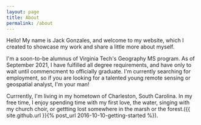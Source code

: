 ```yaml
---
layout: page
title: About
permalink: /about
---
```


Hello! My name is Jack Gonzales, and welcome to my website, which I created to showcase my work and share a little more about myself. 

I'm a soon-to-be alumnus of Virginia Tech's Geography MS program. As of September 2021, I have fulfilled all degree requirements, and have only to wait until commencment to officially graduate. I'm currently searching for employment, so if you are looking for a talented young remote sensing or geospatial analyst, I'm your man!

Currrently, I'm living in my hometown of Charleston, South Carolina. In my free time, I enjoy spending time with my first love, the water, singing with my church choir, or gettting lost somewhere in the marsh or the forest.({{ site.github.url }}{% post_url 2016-10-10-getting-started %}).
